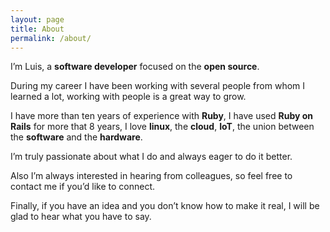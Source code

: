 ```yaml
---
layout: page
title: About
permalink: /about/
---
```


I’m Luis, a __software developer__ focused on the __open source__. 

During my career I have been working with several people from whom I learned a lot, working with people is a great way to grow.

I have more than ten years of experience with __Ruby__, I have used __Ruby on Rails__ for more that 8 years, I love __linux__, the __cloud__, __IoT__, the union between the __software__ and the __hardware__.

I’m truly passionate about what I do and always eager to do it better. 

Also I’m always interested in hearing from colleagues, so feel free to contact me if you’d like to connect.

Finally, if you have an idea and you don’t know how to make it real, I will be glad to hear what you have to say.
